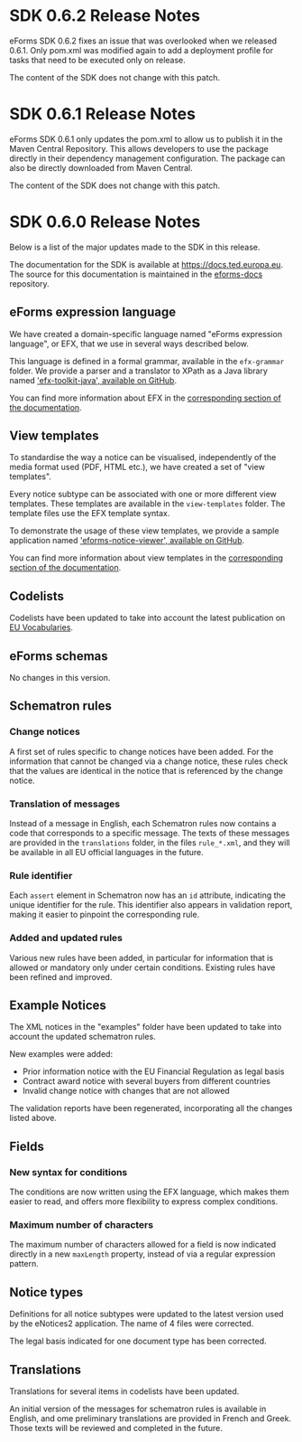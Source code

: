 # SDK 0.6.2 Release Notes

eForms SDK 0.6.2 fixes an issue that was overlooked when we released 0.6.1. Only pom.xml was modified again to add a deployment profile for tasks that need to be executed only on release.

The content of the SDK does not change with this patch.

# SDK 0.6.1 Release Notes

eForms SDK 0.6.1 only updates the pom.xml to allow us to publish it in the Maven Central Repository.
This allows developers to use the package directly in their dependency management configuration. The package can also be directly downloaded from Maven Central.

The content of the SDK does not change with this patch.

# SDK 0.6.0 Release Notes

Below is a list of the major updates made to the SDK in this release.

The documentation for the SDK is available at https://docs.ted.europa.eu. The source for this documentation is maintained in the [eforms-docs](https://github.com/OP-TED/eforms-docs) repository.


## eForms expression language
We have created a domain-specific language named "eForms expression language", or EFX, that we use in several ways described below.

This language is defined in a formal grammar, available in the `efx-grammar` folder. We provide a parser and a translator to XPath as a Java library named ['efx-toolkit-java', available on GitHub](https://github.com/OP-TED/efx-toolkit-java).

You can find more information about EFX in the [corresponding section of the documentation](https://docs.ted.europa.eu/eforms/0.6.0/efx).


## View templates
To standardise the way a notice can be visualised, independently of the media format used (PDF, HTML etc.), we have created a set of "view templates".

Every notice subtype can be associated with one or more different view templates. These templates are available in the `view-templates` folder. The template files use the EFX template syntax.

To demonstrate the usage of these view templates, we provide a sample application named ['eforms-notice-viewer', available on GitHub](https://github.com/OP-TED/eforms-notice-viewer).

You can find more information about view templates in the [corresponding section of the documentation](https://docs.ted.europa.eu/eforms/0.6.0/viewer-templates).

## Codelists
Codelists have been updated to take into account the latest publication on [EU Vocabularies](https://op.europa.eu/en/web/eu-vocabularies).


## eForms schemas
No changes in this version.


## Schematron rules

### Change notices
A first set of rules specific to change notices have been added. For the information that cannot be changed via a change notice, these rules check that the values are identical in the notice that is referenced by the change notice.

### Translation of messages
Instead of a message in English, each Schematron rules now contains a code that corresponds to a specific message. The texts of these messages are provided in the `translations` folder, in the files `rule_*.xml`, and they will be available in all EU official languages in the future.

### Rule identifier
Each `assert` element in Schematron now has an `id` attribute, indicating the unique identifier for the rule. This identifier also appears in validation report, making it easier to pinpoint the corresponding rule.

### Added and updated rules
Various new rules have been added, in particular for information that is allowed or mandatory only under certain conditions.
Existing rules have been refined and improved.


## Example Notices
The XML notices in the "examples" folder have been updated to take into account the updated schematron rules.

New examples were added:
 * Prior information notice with the EU Financial Regulation as legal basis
 * Contract award notice with several buyers from different countries
 * Invalid change notice with changes that are not allowed

The validation reports have been regenerated, incorporating all the changes listed above.


## Fields

### New syntax for conditions
The conditions are now written using the EFX language, which makes them easier to read, and offers more flexibility to express complex conditions.

### Maximum number of characters
The maximum number of characters allowed for a field is now indicated directly in a new `maxLength` property, instead of via a regular expression pattern.


## Notice types
Definitions for all notice subtypes were updated to the latest version used by the eNotices2 application.
The name of 4 files were corrected.

The legal basis indicated for one document type has been corrected.


## Translations
Translations for several items in codelists have been updated.

An initial version of the messages for schematron rules is available in English, and ome preliminary translations are provided in French and Greek. Those texts will be reviewed and completed in the future.
